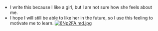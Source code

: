 * I write this because I like a girl, but I am not sure how she feels about me. 
* I hope I will still be able to like her in the future, so I use this feeling to motivate me to learn.
[![6Np2FA.md.jpg](https://s3.ax1x.com/2021/03/11/6Np2FA.md.jpg)](https://imgtu.com/i/6Np2FA)
